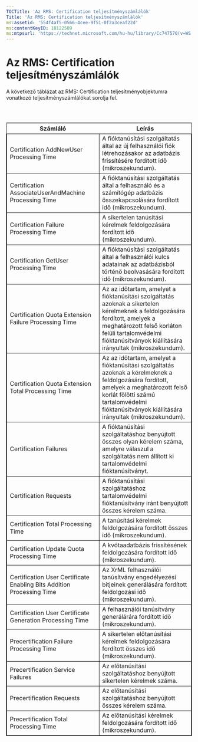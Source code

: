 ```yaml
---
TOCTitle: 'Az RMS: Certification teljesítményszámlálók'
Title: 'Az RMS: Certification teljesítményszámlálók'
ms:assetid: '554f4af5-0566-4cee-9f51-0f2a3ceaf22d'
ms:contentKeyID: 18122589
ms:mtpsurl: 'https://technet.microsoft.com/hu-hu/library/Cc747570(v=WS.10)'
---
```


Az RMS: Certification teljesítményszámlálók
===========================================

A következő táblázat az RMS: Certification teljesítményobjektumra vonatkozó teljesítményszámlálókat sorolja fel.

###  

 
<table style="border:1px solid black;">
<colgroup>
<col width="50%" />
<col width="50%" />
</colgroup>
<thead>
<tr class="header">
<th>Számláló</th>
<th>Leírás</th>
</tr>
</thead>
<tbody>
<tr class="odd">
<td style="border:1px solid black;">Certification AddNewUser Processing Time</td>
<td style="border:1px solid black;">A fióktanúsítási szolgáltatás által az új felhasználói fiók létrehozásakor az adatbázis frissítésére fordított idő (mikroszekundum).</td>
</tr>
<tr class="even">
<td style="border:1px solid black;">Certification AssociateUserAndMachine Processing Time</td>
<td style="border:1px solid black;">A fióktanúsítási szolgáltatás által a felhasználó és a számítógép adatbázis összekapcsolására fordított idő (mikroszekundum).</td>
</tr>
<tr class="odd">
<td style="border:1px solid black;">Certification Failure Processing Time</td>
<td style="border:1px solid black;">A sikertelen tanúsítási kérelmek feldolgozására fordított idő (mikroszekundum).</td>
</tr>
<tr class="even">
<td style="border:1px solid black;">Certification GetUser Processing Time</td>
<td style="border:1px solid black;">A fióktanúsítási szolgáltatás által a felhasználói kulcs adatainak az adatbázisból történő beolvasására fordított idő (mikroszekundum).</td>
</tr>
<tr class="odd">
<td style="border:1px solid black;">Certification Quota Extension Failure Processing Time</td>
<td style="border:1px solid black;">Az az időtartam, amelyet a fióktanúsítási szolgáltatás azoknak a sikertelen kérelmeknek a feldolgozására fordított, amelyek a meghatározott felső korláton felüli tartalomvédelmi fióktanúsítványok kiállítására irányultak (mikroszekundum).</td>
</tr>
<tr class="even">
<td style="border:1px solid black;">Certification Quota Extension Total Processing Time</td>
<td style="border:1px solid black;">Az az időtartam, amelyet a fióktanúsítási szolgáltatás azoknak a kérelmeknek a feldolgozására fordított, amelyek a meghatározott felső korlát fölötti számú tartalomvédelmi fióktanúsítványok kiállítására irányultak (mikroszekundum).</td>
</tr>
<tr class="odd">
<td style="border:1px solid black;">Certification Failures</td>
<td style="border:1px solid black;">A fióktanúsítási szolgáltatáshoz benyújtott összes olyan kérelem száma, amelyre válaszul a szolgáltatás nem állított ki tartalomvédelmi fióktanúsítványt.</td>
</tr>
<tr class="even">
<td style="border:1px solid black;">Certification Requests</td>
<td style="border:1px solid black;">A fióktanúsítási szolgáltatáshoz tartalomvédelmi fióktanúsítvány iránt benyújtott összes kérelem száma.</td>
</tr>
<tr class="odd">
<td style="border:1px solid black;">Certification Total Processing Time</td>
<td style="border:1px solid black;">A tanúsítási kérelmek feldolgozására fordított összes idő (mikroszekundum).</td>
</tr>
<tr class="even">
<td style="border:1px solid black;">Certification Update Quota Processing Time</td>
<td style="border:1px solid black;">A kvótaadatbázis frissítésének feldolgozására fordított idő (mikroszekundum).</td>
</tr>
<tr class="odd">
<td style="border:1px solid black;">Certification User Certificate Enabling Bits Addition Processing Time</td>
<td style="border:1px solid black;">Az XrML felhasználói tanúsítvány engedélyezési bitjeinek generálására fordított feldolgozási idő (mikroszekundum).</td>
</tr>
<tr class="even">
<td style="border:1px solid black;">Certification User Certificate Generation Processing Time</td>
<td style="border:1px solid black;">A felhasználói tanúsítvány generálárára fordított idő (mikroszekundum).</td>
</tr>
<tr class="odd">
<td style="border:1px solid black;">Precertification Failure Processing Time</td>
<td style="border:1px solid black;">A sikertelen előtanúsítási kérelmek feldolgozására fordított összes idő (mikroszekundum).</td>
</tr>
<tr class="even">
<td style="border:1px solid black;">Precertification Service Failures</td>
<td style="border:1px solid black;">Az előtanúsítási szolgáltatáshoz benyújtott sikertelen kérelmek száma.</td>
</tr>
<tr class="odd">
<td style="border:1px solid black;">Precertification Requests</td>
<td style="border:1px solid black;">Az előtanúsítási szolgáltatáshoz benyújtott összes kérelem száma.</td>
</tr>
<tr class="even">
<td style="border:1px solid black;">Precertification Total Processing Time</td>
<td style="border:1px solid black;">Az előtanúsítási kérelmek feldolgozására fordított idő (mikroszekundum).</td>
</tr>
</tbody>
</table>
